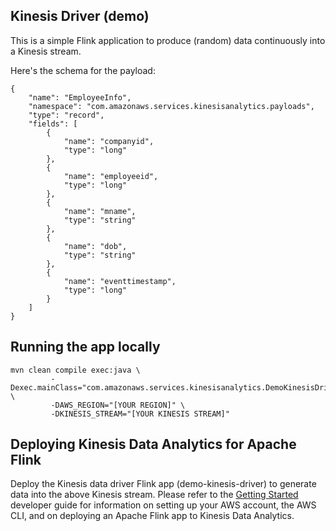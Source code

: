 ## Kinesis Driver (demo)

This is a simple Flink application to produce (random) data continuously into a Kinesis stream.

Here's the schema for the payload:

```
{
    "name": "EmployeeInfo",
    "namespace": "com.amazonaws.services.kinesisanalytics.payloads",
    "type": "record",
    "fields": [
        {
            "name": "companyid",
            "type": "long"
        },
        {
            "name": "employeeid",
            "type": "long"
        },
        {
            "name": "mname",
            "type": "string"
        },
        {
            "name": "dob",
            "type": "string"
        },
        {
            "name": "eventtimestamp",
            "type": "long"
        }
    ]
}
```

## Running the app locally

```
mvn clean compile exec:java \
         -Dexec.mainClass="com.amazonaws.services.kinesisanalytics.DemoKinesisDriver" \
         -DAWS_REGION="[YOUR REGION]" \
         -DKINESIS_STREAM="[YOUR KINESIS STREAM]"
```

## Deploying Kinesis Data Analytics for Apache Flink

Deploy the Kinesis data driver Flink app (demo-kinesis-driver) to generate data into the above Kinesis stream. Please refer to the [Getting Started](https://docs.aws.amazon.com/kinesisanalytics/latest/java/getting-started.html) developer guide for information on setting up your AWS account, the AWS CLI, and on deploying an Apache Flink app to Kinesis Data Analytics.